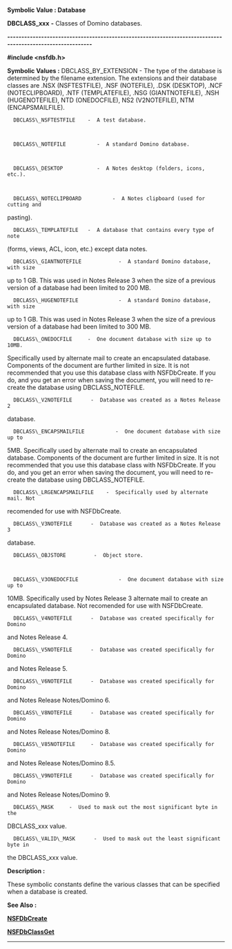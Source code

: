 




<!--
 /\* Font Definitions \*/
 @font-face
 {font-family:"Tms Rmn";
 panose-1:2 2 6 3 4 5 5 2 3 4;}
@font-face
 {font-family:Helv;
 panose-1:2 11 6 4 2 2 2 3 2 4;}
@font-face
 {font-family:"Cambria Math";
 panose-1:2 4 5 3 5 4 6 3 2 4;}
 /\* Style Definitions \*/
 p.MsoNormal, li.MsoNormal, div.MsoNormal
 {margin-top:0cm;
 margin-right:0cm;
 margin-bottom:8.0pt;
 margin-left:0cm;
 line-height:107%;
 font-size:11.0pt;
 font-family:"Calibri",sans-serif;}
.MsoChpDefault
 {font-size:11.0pt;}
.MsoPapDefault
 {margin-bottom:8.0pt;
 line-height:107%;}
 /\* Page Definitions \*/
 @page WordSection1
 {size:612.0pt 792.0pt;
 margin:72.0pt 72.0pt 72.0pt 72.0pt;}
div.WordSection1
 {page:WordSection1;}
-->




 


**Symbolic Value : Database**



**DBCLASS\_xxx** **-** Classes of
Domino databases.


**----------------------------------------------------------------------------------------------------------**



**#include <nsfdb.h>**


 **Symbolic Values :**      DBCLASS\_BY\_EXTENSION             -  The type of the database
is determined by the filename extension. The extensions and their database
classes are .NSX (NSFTESTFILE), .NSF (NOTEFILE), .DSK (DESKTOP), .NCF
(NOTECLIPBOARD), .NTF (TEMPLATEFILE), .NSG (GIANTNOTEFILE), .NSH
(HUGENOTEFILE), NTD (ONEDOCFILE), NS2 (V2NOTEFILE), NTM (ENCAPSMAILFILE).  

  

      DBCLASS\_NSFTESTFILE    -  A test database.  

  

      DBCLASS\_NOTEFILE          -  A standard Domino database.  

  

      DBCLASS\_DESKTOP           -  A Notes desktop (folders, icons, etc.).  

  

      DBCLASS\_NOTECLIPBOARD          -  A Notes clipboard (used for cutting and
pasting).  

  

      DBCLASS\_TEMPLATEFILE   -  A database that contains every type of note
(forms, views, ACL, icon, etc.) except data notes.  

  

      DBCLASS\_GIANTNOTEFILE            -  A standard Domino database, with size
up to 1 GB. This was used in Notes Release 3 when the size of a previous
version of a database had been limited to 200 MB.  

  

      DBCLASS\_HUGENOTEFILE             -  A standard Domino database, with size
up to 1 GB. This was used in Notes Release 3 when the size of a previous
version of a database had been limited to 300 MB.  

  

      DBCLASS\_ONEDOCFILE     -  One document database with size up to 10MB.
Specifically used by alternate mail to create an encapsulated database.
Components of the document are further limited in size. It is not recommended
that you use this database class with NSFDbCreate. If you do, and you get an
error when saving the document, you will need to re-create the database using
DBCLASS\_NOTEFILE.  

  

      DBCLASS\_V2NOTEFILE      -  Database was created as a Notes Release 2
database.  

  

      DBCLASS\_ENCAPSMAILFILE          -  One document database with size up to
5MB. Specifically used by alternate mail to create an encapsulated database.
Components of the document are further limited in size. It is not recommended
that you use this database class with NSFDbCreate. If you do, and you get an
error when saving the document, you will need to re-create the database using
DBCLASS\_NOTEFILE.  

  

      DBCLASS\_LRGENCAPSMAILFILE    -  Specifically used by alternate mail. Not
recomended for use with NSFDbCreate.  

  

      DBCLASS\_V3NOTEFILE      -  Database was created as a Notes Release 3
database.  

  

      DBCLASS\_OBJSTORE         -  Object store.  

  

      DBCLASS\_V3ONEDOCFILE             -  One document database with size up to
10MB. Specifically used by Notes Release 3 alternate mail to create an
encapsulated database. Not recomended for use with NSFDbCreate.  

  

      DBCLASS\_V4NOTEFILE      -  Database was created specifically for Domino
and Notes Release 4.  

  

      DBCLASS\_V5NOTEFILE      -  Database was created specifically for Domino
and Notes Release 5.  

  

      DBCLASS\_V6NOTEFILE      -  Database was created specifically for Domino
and Notes Release Notes/Domino 6.  

  

      DBCLASS\_V8NOTEFILE      -  Database was created specifically for Domino
and Notes Release Notes/Domino 8.  

  

      DBCLASS\_V85NOTEFILE     -  Database was created specifically for Domino
and Notes Release Notes/Domino 8.5.  

  

      DBCLASS\_V9NOTEFILE      -  Database was created specifically for Domino
and Notes Release Notes/Domino 9.  

  

      DBCLASS\_MASK     -  Used to mask out the most significant byte in the
DBCLASS\_xxx value.  

  

      DBCLASS\_VALID\_MASK      -  Used to mask out the least significant byte in
the DBCLASS\_xxx value.  

  




**Description :**



These
symbolic constants define the various classes that can be specified when a
database is created.


 **See Also :**


**[NSFDbCreate](NSFDbCreate.md)**


**[NSFDbClassGet](NSFDbClassGet.md)**



----------------------------------------------------------------------------------------------------------


 





